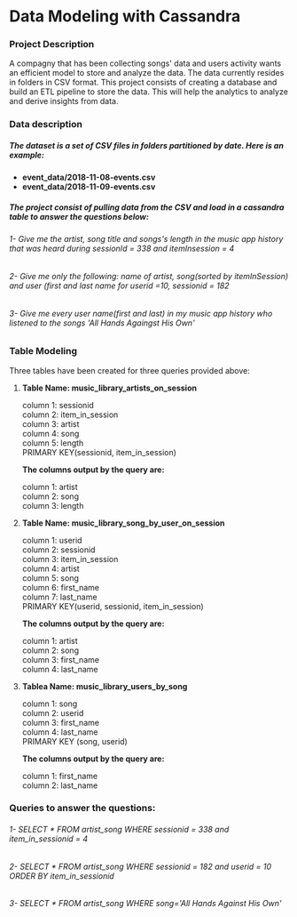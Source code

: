 # Data Modeling with Cassandra

### Project Description  

A compagny that has been collecting songs' data and users activity wants an efficient model to store and analyze the data. The data currently resides in folders in CSV format. This project consists of creating a database and build an ETL pipeline to store the data. This will help the analytics to analyze and derive insights from data.

### Data description  

##### The dataset is a set of CSV files in folders partitioned by date. Here is an example:  

   - **event_data/2018-11-08-events.csv**
   - **event_data/2018-11-09-events.csv**  
   
   
##### The project consist of pulling data from the CSV and load in a cassandra table to answer the questions below:  

###### 1- Give me the artist, song title and songs's length in the music app history that  was heard during sessionId = 338 and itemInsession = 4  

###### 2- Give me only the following: name of artist, song(sorted by itemInSession) and  user (first and last name for userid =10, sessionid = 182  
   
###### 3- Give me every user name(first and last) in my music app history who listened to  the songs 'All Hands Againgst His Own'  



### Table Modeling  

Three tables have been created for three queries provided above:  

1. **Table Name: music_library_artists_on_session**

     column 1: sessionid  
     column 2: item_in_session  
     column 3: artist  
     column 4: song  
     column 5: length  
     PRIMARY KEY(sessionid, item_in_session)
     
     **The columns output by the query are:**  
   
     column 1: artist  
     column 2: song  
     column 3: length
     

2. **Table Name: music_library_song_by_user_on_session**  

     column 1:  userid  
     column 2:  sessionid  
     column 3:  item_in_session  
     column 4:  artist  
     column 5:  song  
     column 6:  first_name  
     column 7:  last_name  
     PRIMARY KEY(userid, sessionid, item_in_session)
   
     **The columns output by the query are:**  
     
     column 1: artist  
     column 2: song  
     column 3: first_name  
     column 4: last_name   
     

3. **Tablea Name: music_library_users_by_song**  

     column 1: song  
     column 2: userid  
     column 3: first_name  
     column 4: last_name  
     PRIMARY KEY (song, userid) 
     
     **The columns output by the query are:**  
   
     column 1: first_name  
     column 2: last_name



### Queries to answer the questions:  

###### 1- SELECT * FROM artist_song WHERE sessionid = 338 and item_in_sessionid = 4  

###### 2- SELECT * FROM artist_song WHERE sessionid = 182 and userid = 10 ORDER BY item_in_sessionid  

###### 3- SELECT * FROM artist_song WHERE song='All Hands Against His Own'
